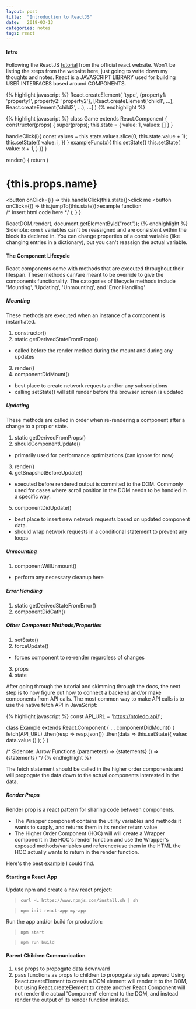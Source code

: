 ```yaml
---
layout: post
title:  "Introduction to ReactJS"
date:   2019-03-13
categories: notes
tags: react
---
```


#### Intro
Following the ReactJS [tutorial](https://reactjs.org/tutorial/tutorial.html) from the official react website.  Won't be listing the steps from the website here, just going to write down my thoughts and notes.
React is a JAVASCRIPT LIBRARY used for building USER INTERFACES based around COMPONENTS.

{% highlight javascript %}
React.createElement(
  'type',
  {property1: 'property1', property2: 'property2'},
  [React.createElement('child1', ...), React.createElement('child2', ...), ...]
)
{% endhighlight %}

{% highlight javascript %}
class Game extends React.Component {
  constructor(props) {
    super(props);
    this.state = {
      value: 1,
      values: []
    }
  }

  handleClick(i){
    const values = this.state.values.slice(0, this.state.value + 1);
    this.setState({
      value: i,
    })
  }
  exampleFunc(x){
    this.setState({
      this.setState(
        value: x + 1,
      )
    })
  }

  render() {
    return (
      <div>
        <h1> {this.props.name} </h1>
          <button onClick={() => this.handleClick(this.state)}>click me</button>
          <button onClick={() => this.jumpTo(this.state)}>example function</button>
      </div>
      /* insert html code here */
    );
  }
}

ReactDOM.render(<Game />, document.getElementById("root"));
{% endhighlight %}
Sidenote: `const` variables can't be reassigned and are consistent within the block its declared in.  You can change properties of a const variable (like changing entries in a dictionary), but you can't reassign the actual variable.

#### The Component Lifecycle
React components come with methods that are executed throughout their lifespan.  These methods can/are meant to be override to give the components functionality.  The catogories of lifecycle methods include 'Mounting', 'Updating', 'Unmounting', and 'Error Handling'

##### Mounting
These methods are executed when an instance of a component is instantiated.
1. constructor()
2. static getDerivedStateFromProps()
* called before the render method during the mount and during any updates
3. render()
4. componentDidMount()
* best place to create network requests and/or any subscriptions
* calling setState() will still render before the browser screen is updated

##### Updating
These methods are called in order when re-rendering a component after a change to a prop or state.
1. static getDerivedFromProps()
2. shouldComponentUpdate()
* primarily used for performance optimizations (can ignore for now)
3. render()
4. getSnapshotBeforeUpdate()
* executed before rendered output is commited to the DOM.  Commonly used for cases where scroll position in the DOM needs to be handled in a specific way.
5. componentDidUpdate()
* best place to insert new network requests based on updated component data.
* should wrap network requests in a conditional statement to prevent any loops

##### Unmounting
1. componentWillUnmount()
* perform any necessary cleanup here

##### Error Handling
1. static getDerivedStateFromError()
2. componentDidCath()

##### Other Component Methods/Properties
1. setState()
2. forceUpdate()
* forces component to re-render regardless of changes
3. props
4. state

After going through the tutorial and skimming through the docs, the next step is to now figure out how to connect a backend and/or make components from API calls.
The most common way to make API calls is to use the native fetch API in JavaScript:

{% highlight javascript %}
const API_URL = 'https://ntoledo.api/';

class Example extends React.Component {
  ...
  componentDidMount() {
    fetch(API_URL)
      .then(resp => resp.json())
      .then(data =>
        this.setState({
          value: data.value
        })
      );
  }
}

/*
  Sidenote: Arrow Functions
  (parameters) => {statements}
  () => {statements}
*/
{% endhighlight %}

The fetch statement should be called in the higher order components and will propogate the data down to the actual components interested in the data.

##### Render Props
Render prop is a react pattern for sharing code between components.
* The Wrapper component contains the utility variables and methods it wants to supply, and returns them in its render return value
* The Higher Order Component (HOC) will will create a Wrapper component in the HOC's render function and use the Wrapper's exposed methods/variables and reference/use them in the HTML the HOC actually wants to return in the render function.

Here's the best [example](https://css-tricks.com/an-overview-of-render-props-in-react/#article-header-id-2) I could find.

#### Starting a React App
Update npm and create a new react project:

> `curl -L https://www.npmjs.com/install.sh | sh`

> `npm init react-app my-app`

Run the app and/or build for production:

> `npm start`

> `npm run build`


#### Parent Children Communication
1. use props to propogate data downward
2. pass functions as props to children to propogate signals upward
Using React.createElement to create a DOM element will render it to the DOM, but using
React.createElement to create another React Component will not render the actual 'Component' element to the DOM, and instead render the output of its render function instead.
